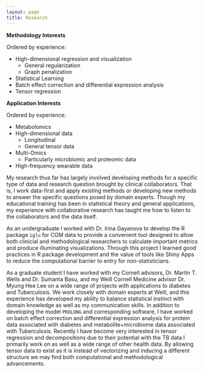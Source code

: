 ```yaml
---
layout: page
title: Research
---
```


**Methodology Interests**

Ordered by experience:
- High-dimensional regression and visualization
  - General regularization
  - Graph penalization
- Statistical Learning
- Batch effect correction and differential expression analysis
- Tensor regression


**Application Interests**

Ordered by experience:
- Metabolomics
- High-dimensional data
  - Longitudinal
  - General tensor data
- Multi-Omics
  - Particularly microbiomic and proteomic data
- High-frequency wearable data


My research thus far has largely involved developing methods for a specific type of data and research question brought by clinical collaborators.
That is, I work data-first and apply existing methods or developing new methods to answer the specific questions posed by domain experts.
Though my educational training has been in statistical theory and general applications, my experience with collaborative research has taught me how to listen to the collaborators and the data itself. 

As an undergraduate I worked with Dr. Irina Gayanova to develop the R package `iglu` for CGM data to provide a convenient tool designed to allow both clinicial and methodological researchers to calculate important metrics and produce illuminating visualizations. 
Through this project I learned good practices in R package development and the value of tools like Shiny Apps to reduce the computational barrier to entry for non-statisticians.

As a graduate student I have worked with my Cornell advisors, Dr. Martin T. Wells and Dr. Sumanta Basu, and my Weill Cornell Medicine advisor Dr. Myung Hee Lee on a wide range of projects with applications to diabetes and Tuberculosis.
We work closely with domain experts at Weill, and this experience has developed my ability to balance statistical instinct with domain knowledge as well as my communication skills.
In addition to developing the model `PROLONG` and corresponding software, I have worked on batch effect correction and differential expression analysis for protein data associated with diabetes and metabolite+microbiome data associated with Tuberculosis.
Recently I have become very interested in tensor regression and decompositions due to their potential with the TB data I primarily work on as well as a wide range of other health data. 
By allowing tensor data to exist as it is instead of vectorizing and inducing a different structure we may find both computational and methodological advancements.
